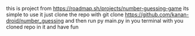 this is project from https://roadmap.sh/projects/number-guessing-game
its simple to use it just clone the repo with git clone https://github.com/kanan-droid/number_guessing
and then run py main.py in you terminal with you cloned repo in it 
and have fun 
